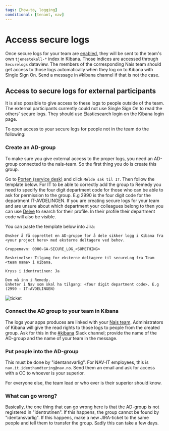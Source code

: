 ```yaml
---
tags: [how-to, logging]
conditional: [tenant, nav]
---
```

# Access secure logs

Once secure logs for your team are [enabled](./enable-secure-logs.md), they will be sent to the team's own `tjenestekall-*` index in Kibana. Those indices are accessed through `Securelogs` dataview. The members of the corresponding Nais team should get access to those logs automatically when they log on to Kibana with Single Sign On. Send a message in #kibana channel if that is not the case.

## Access to secure logs for external participants

It is also possible to give access to these logs to people outside of the team. The external participants currently could not use Single Sign On to read the others' secure logs. They should use Elasticsearch login on the Kibana login page. 

To open access to your secure logs for people not in the team do the following:

### Create an AD-group

To make sure you give external access to the proper logs, you need an AD-group connected to the nais-team. So the first thing you do is create this group.

Go to [Porten (service desk)](https://jira.adeo.no/plugins/servlet/desk/portal/542) and click `Melde sak til IT`. Then follow the template below.
For IT to be able to correctly add the group to Remedy you need to specify the four digit department code for those who can be able to ask for permission to the group. E.g 2990 is the four digit code for the department IT-AVDELINGEN. If you are creating secure logs for your team and are unsure about which department your colleagues belong to then you can use [Delve](https://eur.delve.office.com/) to search for their profile. In their profile their department code will also be visible.

You can paste the template below into Jira:

```text
Ønsker å få opprettet en AD-gruppe for å dele sikker logg i Kibana fra <your project here> med eksterne deltagere ved behov.

Gruppenavn: 0000-GA-SECURE_LOG_<SOMETHING>

Beskrivelse: Tilgang for eksterne deltagere til secureLog fra Team <team name> i Kibana.

Kryss i identrutinen: Ja

Den må inn i Remedy.
Enheter i Nav som skal ha tilgang: <four digit department code>. E.g (2990 - IT-AVDELINGEN)
```

![ticket](../../../assets/jira_secure_log.png)

### Connect the AD group to your team in Kibana

The logs your apps produces are linked with your [Nais team](../../../explanations/team.md).
Administrators of Kibana will give the read rights to those logs to people from the created group.
Ask for this in the [#kibana](https://nav-it.slack.com/archives/C7T8QHXD3) Slack channel; provide the name of the AD-group and the name of your team in the message.

### Put people into the AD-group

This must be done by "identansvarlig". For NAV-IT employees, this is `nav.it.identhandtering@nav.no`. Send them an email and ask for access with a CC to whoever is your superior.

For everyone else, the team lead or who ever is their superior should know.

### What can go wrong?

Basically, the one thing that can go wrong here is that the AD-group is not registered in "identrutinen". If this happens, the group cannot be found by "identansvarlig". If this happens, make a new JIRA-ticket to the same people and tell them to transfer the group. Sadly this can take a few days.

